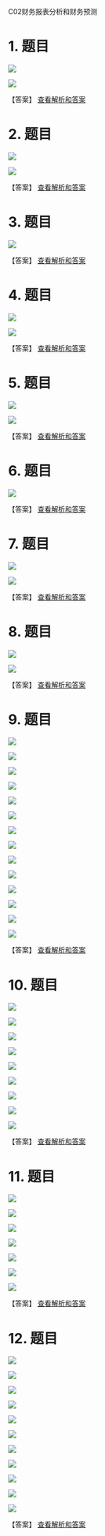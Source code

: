 C02财务报表分析和财务预测

# 1. 题目

![](media/b42f9eb85e8bbf39dac328aae196322c.png)

![](media/894cd693f79529d0a8f43a340c4f7219.png)

【答案】
[查看解析和答案](media/bbfe6c0c3ec35e5e7db3c9577a7cd3b4.png.md)
# 2. 题目

![](media/c4f03c1f792615bbbb077912cd135464.png)

![](media/4da19d144db8ca5f1759f423f9f8e359.png)

【答案】
[查看解析和答案](media/541316492f05bfa395862c79ba7545b2.png.md)
# 3. 题目

![](media/5387f1a65ba572fbb40c86d5e5573809.png)

【答案】
[查看解析和答案](media/c545bd7268dc9abc6e888bbbafcc7fae.png.md)
# 4. 题目

![](media/c413f8c94cbd34dd002962b907f23715.png)

![](media/a19e36fd138ef99e31fa05392780b829.png)

【答案】
[查看解析和答案](media/2867b160002504be830b6a0204a8d964.png.md)
# 5. 题目

![](media/7be14ee35cd16132c0cf940a7b14a833.png)

![](media/41ba0fac5539a09143a505467e9f76af.png)

【答案】
[查看解析和答案](media/58d05904075881893fee67594204f227.png.md)
# 6. 题目

![](media/91d806f1c35f0c36246103746099792f.png)

【答案】
[查看解析和答案](media/c0834cf9b8c8ae3680de38f7b486082c.png.md)
# 7. 题目

![](media/ad96bfaf77c48d1ad71be619ff7a4754.png)

![](media/b09b59dfa2d5f61e93cc104c1c43b558.png)

【答案】
[查看解析和答案](media/49022d07a04bc79320ab5910c9818c3f.png.md)
# 8. 题目

![](media/4ae89dcb7c1d146e1ebe6938fde4f58c.png)

![](media/4f2ffb828dce4ad03606b2308d3a905e.png)

【答案】
[查看解析和答案](media/7fd70a67ac140df9736bddf5e327ec7d.png.md)
# 9. 题目

![](media/8acf11efb4a94d7db5a12f66aa6dbd85.png)

![](media/246fb9f7e6f3911f92a5bb94df4ed5e6.png)

![](media/362a12e3123bbf59ac6af555583fb6b4.png)

![](media/0bfd56b82a84527cec4cb656bed71041.png)

![](media/de60eba1e25abc6419dc5592585103fd.png)

![](media/db1dd6ee1813e41f533d39a35f1d14ee.png)

![](media/3ac661221c9bd0b5763406981c633844.png)

![](media/3f66ceaca78062157203b90557fa9762.png)

![](media/ece2359a56697de54a463e3be815a7a8.png)

![](media/153fe8fdcdded790cbd40838c3f4e7b0.png)

![](media/c4b3ac0788638f74ea4eb2a9cc72ae45.png)

![](media/586411552ee4ffa26e3273950ae5dc65.png)

![](media/ca055743c3b33503ff2ae5b72009ecda.png)

![](media/c4ef15747952cff79e8b3c7ffb579faa.png)

【答案】
[查看解析和答案](media/f4c2887a1a273275cfe9eb60bc595a0a.png.md)
# 10. 题目

![](media/f0ab99a1ade109da68b6753a25fc2327.png)

![](media/f8e64d6e96286d6c7646f187265bdf76.png)

![](media/1ac243fe18b20f2651009a8d9be105c0.png)

![](media/d97fe7ecc4a89115b2830b8852c82a66.png)

![](media/0d5c49ae5e5249f21d0ccd815399a6cd.png)

![](media/a02711c5bcd3f2887829946f0d758d06.png)

![](media/8b41428ef06281eedef7b54de0ef92c9.png)

![](media/13c6ef286f74f9ef3979bedd52a65fda.png)

![](media/b46a63860bc71f34447f380ee221c138.png)

【答案】
[查看解析和答案](media/34cb7b7a8ad8a4030199c94615f1eb88.png.md)
# 11. 题目

![](media/38b118dfd3e59b422b9f200aa4162736.png)

![](media/d0ddc9f94d1901bbe31ab3df85a1124f.png)

![](media/ff9bf236afb067d284416f9a22baf6af.png)

![](media/614d1ffb0994e4d051a2825b988e677a.png)

![](media/d87b5b327ea3cd497edb09ef6f719109.png)

![](media/5e51bed1d28bae2393cd06fe9db040ab.png)

![](media/e94c7ff472d9c2aa3829661a88e8d47f.png)

【答案】
[查看解析和答案](media/00f390f44004bfd4967d090ee69d04c2.png.md)
# 12. 题目

![](media/133737b0e2a84ebad385223e191f4f1a.png)

![](media/3d458793db5724bc53e76a2f8cf13951.png)

![](media/136bb52f2403de91ba0602f7617e4e32.png)

![](media/5ee3789e0b496586b4c79cb0ad2c2b0d.png)

![](media/3fd3bd4679be3eb5496781a5a26b97e7.png)

![](media/71e229e9ef8b0e486cfc1667df294264.png)

![](media/245468a3f5567dfa1ff09d5a0974d86f.png)

![](media/6f6cc901c27d58247c9cf4b9fe39a474.png)

![](media/d5145b68769f52d49fce6b01202fdded.png)

![](media/0a0c5b67bd83b87deeeb2f2b064d7ce2.png)

![](media/2bf3a765283f2c4780fa4f49b5e3b49a.png)

【答案】
[查看解析和答案](media/8e80171dfe9e18aacba81e29e73faa07.png.md)

